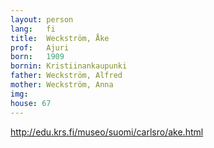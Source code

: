 ```yaml
---
layout: person
lang:   fi
title:  Weckström, Åke
prof:   Ajuri
born:   1909
bornin: Kristiinankaupunki
father: Weckström, Alfred
mother: Weckström, Anna
img:
house: 67
---
```

http://edu.krs.fi/museo/suomi/carlsro/ake.html
